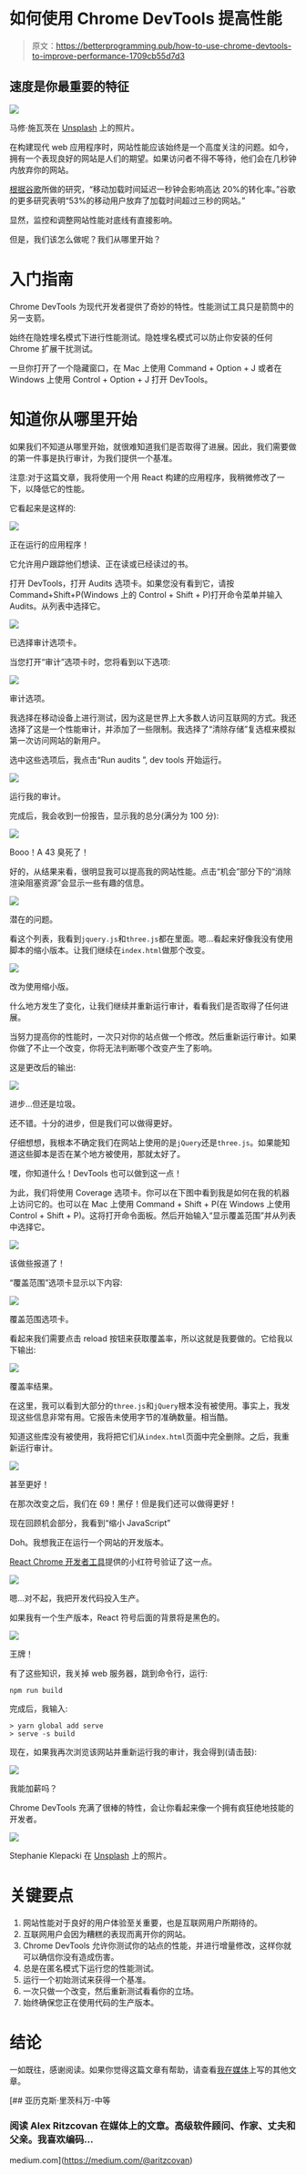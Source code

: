 # 如何使用 Chrome DevTools 提高性能

> 原文：<https://betterprogramming.pub/how-to-use-chrome-devtools-to-improve-performance-1709cb55d7d3>

## 速度是你最重要的特征

![](img/98c89ba2aa53ed834a71aa56c1513ebc.png)

马修·施瓦茨在 [Unsplash](https://unsplash.com?utm_source=medium&utm_medium=referral) 上的照片。

在构建现代 web 应用程序时，网站性能应该始终是一个高度关注的问题。如今，拥有一个表现良好的网站是人们的期望。如果访问者不得不等待，他们会在几秒钟内放弃你的网站。

[根据谷歌](https://www.thinkwithgoogle.com/marketing-resources/experience-design/mobile-site-speed-importance/)所做的研究，“移动加载时间延迟一秒钟会影响高达 20%的转化率。”谷歌的更多研究表明“53%的移动用户放弃了加载时间超过三秒的网站。”

显然，监控和调整网站性能对底线有直接影响。

但是，我们该怎么做呢？我们从哪里开始？

# 入门指南

Chrome DevTools 为现代开发者提供了奇妙的特性。性能测试工具只是箭筒中的另一支箭。

始终在隐姓埋名模式下进行性能测试。隐姓埋名模式可以防止你安装的任何 Chrome 扩展干扰测试。

一旦你打开了一个隐藏窗口，在 Mac 上使用 Command + Option + J 或者在 Windows 上使用 Control + Option + J 打开 DevTools。

# 知道你从哪里开始

如果我们不知道从哪里开始，就很难知道我们是否取得了进展。因此，我们需要做的第一件事是执行审计，为我们提供一个基准。

注意:对于这篇文章，我将使用一个用 React 构建的应用程序，我稍微修改了一下，以降低它的性能。

它看起来是这样的:

![](img/b6712098a080cd4b7da7830bce19f34a.png)

正在运行的应用程序！

它允许用户跟踪他们想读、正在读或已经读过的书。

打开 DevTools，打开 Audits 选项卡。如果您没有看到它，请按 Command+Shift+P(Windows 上的 Control + Shift + P)打开命令菜单并输入 Audits。从列表中选择它。

![](img/584d41a150565024fc58ca4ab82432de.png)

已选择审计选项卡。

当您打开“审计”选项卡时，您将看到以下选项:

![](img/06d7f34b3eadc2ae729ea43513d04ed4.png)

审计选项。

我选择在移动设备上进行测试，因为这是世界上大多数人访问互联网的方式。我还选择了这是一个性能审计，并添加了一些限制。我选择了“清除存储”复选框来模拟第一次访问网站的新用户。

选中这些选项后，我点击“Run audits ”, dev tools 开始运行。

![](img/bcf3f904033db6de5b31db7384d817be.png)

运行我的审计。

完成后，我会收到一份报告，显示我的总分(满分为 100 分):

![](img/c6b2b3444dd1b0f4cfcc2ece4b5f232a.png)

Booo！A 43 臭死了！

好的，从结果来看，很明显我可以提高我的网站性能。点击“机会”部分下的“消除渲染阻塞资源”会显示一些有趣的信息。

![](img/f398951e4385b88825092acd0d246449.png)

潜在的问题。

看这个列表，我看到`jquery.js`和`three.js`都在里面。嗯…看起来好像我没有使用脚本的缩小版本。让我们继续在`index.html`做那个改变。

![](img/c17c87a14df4f8c7a760ef3a8e8a3935.png)

改为使用缩小版。

什么地方发生了变化，让我们继续并重新运行审计，看看我们是否取得了任何进展。

当努力提高你的性能时，一次只对你的站点做一个修改。然后重新运行审计。如果你做了不止一个改变，你将无法判断哪个改变产生了影响。

这是更改后的输出:

![](img/79560c0ac24aeaf4be36ca2f273b120e.png)

进步…但还是垃圾。

还不错。十分的进步，但是我们可以做得更好。

仔细想想，我根本不确定我们在网站上使用的是`jQuery`还是`three.js`。如果能知道这些脚本是否在某个地方被使用，那就太好了。

嘿，你知道什么！DevTools 也可以做到这一点！

为此，我们将使用 Coverage 选项卡。你可以在下图中看到我是如何在我的机器上访问它的。也可以在 Mac 上使用 Command + Shift + P(在 Windows 上使用 Control + Shift + P)。这将打开命令面板。然后开始输入“显示覆盖范围”并从列表中选择它。

![](img/debefeb58563273b32618e5a07f8edba.png)

该做些报道了！

“覆盖范围”选项卡显示以下内容:

![](img/8f9ba1c5841640eb62b587c3cb963106.png)

覆盖范围选项卡。

看起来我们需要点击 reload 按钮来获取覆盖率，所以这就是我要做的。它给我以下输出:

![](img/143aa05b51d2a4ea3b233f94d7c9c0d4.png)

覆盖率结果。

在这里，我可以看到大部分的`three.js`和`jQuery`根本没有被使用。事实上，我发现这些信息非常有用。它报告未使用字节的准确数量。相当酷。

知道这些库没有被使用，我将把它们从`index.html`页面中完全删除。之后，我重新运行审计。

![](img/98da278dfd9e44ce077835ee49ec891a.png)

甚至更好！

在那次改变之后，我们在 69！黑仔！但是我们还可以做得更好！

现在回顾机会部分，我看到“缩小 JavaScript”

Doh。我想我正在运行一个网站的开发版本。

[React Chrome 开发者工具](https://chrome.google.com/webstore/detail/react-developer-tools/fmkadmapgofadopljbjfkapdkoienihi)提供的小红符号验证了这一点。

![](img/12ecc75f3be3a4d95ef78546ac4bc899.png)

嗯…对不起，我把开发代码投入生产。

如果我有一个生产版本，React 符号后面的背景将是黑色的。

![](img/a394b3fa8e69d183eb0bdec44c12ff6b.png)

王牌！

有了这些知识，我关掉 web 服务器，跳到命令行，运行:

```
npm run build
```

完成后，我输入:

```
> yarn global add serve
> serve -s build
```

现在，如果我再次浏览该网站并重新运行我的审计，我会得到(请击鼓):

![](img/bdf74366aef7dfc2334769d14ea51874.png)

我能加薪吗？

Chrome DevTools 充满了很棒的特性，会让你看起来像一个拥有疯狂绝地技能的开发者。

![](img/c8c21ea28010d5afa1e4c37d1531bd66.png)

Stephanie Klepacki 在 [Unsplash](https://unsplash.com?utm_source=medium&utm_medium=referral) 上的照片。

# 关键要点

1.  网站性能对于良好的用户体验至关重要，也是互联网用户所期待的。
2.  互联网用户会因为糟糕的表现而离开你的网站。
3.  Chrome DevTools 允许你测试你的站点的性能，并进行增量修改，这样你就可以确信你没有造成伤害。
4.  总是在匿名模式下运行您的性能测试。
5.  运行一个初始测试来获得一个基准。
6.  一次只做一个改变，然后重新测试看看你的立场。
7.  始终确保您正在使用代码的生产版本。

# 结论

一如既往，感谢阅读。如果你觉得这篇文章有帮助，请查看[我在媒体](https://medium.com/@aritzcovan)上写的其他文章。

[](https://medium.com/@aritzcovan) [## 亚历克斯·里茨科万-中等

### 阅读 Alex Ritzcovan 在媒体上的文章。高级软件顾问、作家、丈夫和父亲。我喜欢编码…

medium.com](https://medium.com/@aritzcovan)